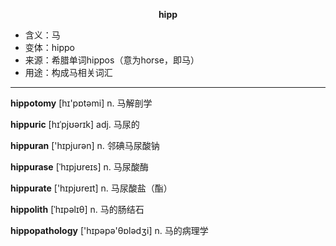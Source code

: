 
**<center>hipp</center>**

- <span class="definition">含义：马</span>
- <span class="definition">变体：hippo</span>
- <span class="definition">来源：希腊单词hippos（意为horse，即马）</span>
- <span class="definition">用途：构成马相关词汇</span>

---

<span class="vocabulary">**hippotomy**</span> [hɪ'pɒtәmi] n. 马解剖学

<span class="vocabulary">**hippuric**</span> [hɪˈpjʊərɪk] adj. 马尿的

<span class="vocabulary">**hippuran**</span> ['hɪpjurәn] n. 邻碘马尿酸钠

<span class="vocabulary">**hippurase**</span> [ˈhɪpjʊreɪs] n. 马尿酸酶

<span class="vocabulary">**hippurate**</span> ['hɪpjʊreɪt] n. 马尿酸盐（酯）

<span class="vocabulary">**hippolith**</span> [ˈhɪpəlɪθ] n. 马的肠结石

<span class="vocabulary">**hippopathology**</span> ['hɪpәpә'θɒlәdʒi] n. 马的病理学